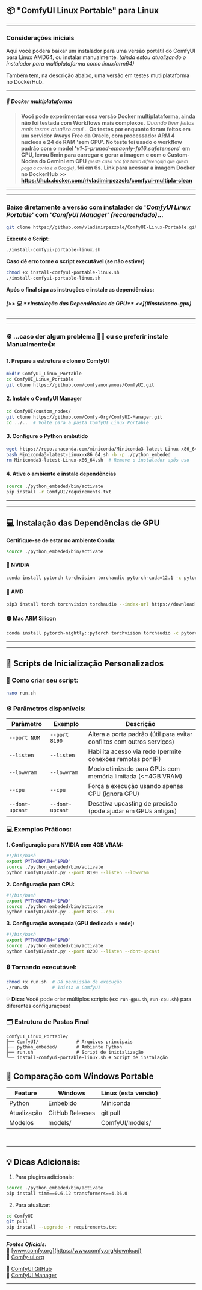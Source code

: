 
##  📦  "ComfyUI Linux Portable" para Linux

<hr>

### Considerações iniciais

Aqui você poderá baixar um instalador para uma versão portátil do ComfyUI para Linux AMD64, ou instalar manualmente.
 *(ainda estou atualizando o instalador para multiplataforma como linux/arm64)*
 
Também tem, na descrição abaixo, uma versão em testes mutliplataforma no DockerHub.

<hr>

<h5> 🐋 Docker multiplataforma </h5>

> **Você pode experimentar  essa versão Docker multiplataforma, ainda não foi testada com Workflows mais complexos.**
> *Quando tiver feitos mais testes atualizo aqui...*
> **Os testes por enquanto foram feitos em um servidor Aways Free da Oracle, com processador ARM 4 nucleos e 24 de RAM 'sem GPU'.
> No teste foi usado o workflow padrão com o model '*v1-5-pruned-emaonly-fp16.safetensors*' em CPU, levou 5min para carregar e gerar a imagem e com o Custom-Nodes do Gemini em CPU** 
> *<small>(neste caso não faz tanta diferençajá que quem paga a conta é a Google)</small>*,  **foi em 6s.**
> **Link para acessar a imagem Docker no DockerHub >> https://hub.docker.com/r/vladimirpezzole/comfyui-multipla-clean**

<hr><hr>

### Baixe diretamente a versão com instalador do '*ComfyUI Linux Portable*' com  '*ComfyUI Manager*' *(recomendado)*...

```bash
git clone https://github.com/vladimirpezzole/ComfyUI-Linux-Portable.git
```

**Execute o Script:**
```bash
./install-comfyui-portable-linux.sh
```
**Caso dê erro torne o script executável (se não estiver)**
```bash
chmod +x install-comfyui-portable-linux.sh
./install-comfyui-portable-linux.sh
```
**Após o final siga as instruções e instale as dependências:**
<h5> [>> 💻 **Instalação das Dependências de GPU** <<](#instalacao-gpu) </h5>



<hr>
<hr>

### ⚙️ ...caso der algum problema 🙈😬 ou se preferir instale Manualmente👍:

#### 1. Prepare a estrutura e clone o ComfyUI
```bash
mkdir ComfyUI_Linux_Portable
cd ComfyUI_Linux_Portable
git clone https://github.com/comfyanonymous/ComfyUI.git
```

#### 2. Instale o ComfyUI Manager
```bash
cd ComfyUI/custom_nodes/
git clone https://github.com/Comfy-Org/ComfyUI-Manager.git
cd ../..  # Volte para a pasta ComfyUI_Linux_Portable
```

#### 3. Configure o Python embutido
```bash
wget https://repo.anaconda.com/miniconda/Miniconda3-latest-Linux-x86_64.sh
bash Miniconda3-latest-Linux-x86_64.sh -b -p ./python_embeded
rm Miniconda3-latest-Linux-x86_64.sh  # Remove o instalador após uso
```

#### 4. Ative o ambiente e instale dependências
```bash
source ./python_embeded/bin/activate
pip install -r ComfyUI/requirements.txt
```

<hr>

***

<a id="instalacao-gpu"></a>
## 💻 Instalação das Dependências de GPU

**Certifique-se de estar no ambiente Conda:**
```bash
source ./python_embeded/bin/activate
```

#### 🔵 **NVIDIA**
```bash
conda install pytorch torchvision torchaudio pytorch-cuda=12.1 -c pytorch -c nvidia
```

#### 🔴 **AMD**
```bash
pip3 install torch torchvision torchaudio --index-url https://download.pytorch.org/whl/rocm6.0
```

#### 🟡 **Mac ARM Silicon**
```bash
conda install pytorch-nightly::pytorch torchvision torchaudio -c pytorch-nightly
```

<hr>

***

## 🚀 Scripts de Inicialização Personalizados

### 📝 Como criar seu script:

```bash
nano run.sh
```

### ⚙️ Parâmetros disponíveis:

| Parâmetro       | Exemplo          | Descrição                                                                 |
|-----------------|------------------|---------------------------------------------------------------------------|
| `--port NUM`    | `--port 8190`    | Altera a porta padrão (útil para evitar conflitos com outros serviços)    |
| `--listen`      | `--listen`       | Habilita acesso via rede (permite conexões remotas por IP)                |
| `--lowvram`     | `--lowvram`      | Modo otimizado para GPUs com memória limitada (<=4GB VRAM)               |
| `--cpu`         | `--cpu`          | Força a execução usando apenas CPU (ignora GPU)                          |
| `--dont-upcast` | `--dont-upcast`  | Desativa upcasting de precisão (pode ajudar em GPUs antigas)              |

### 💻 Exemplos Práticos:

**1. Configuração para NVIDIA com 4GB VRAM:**
```bash
#!/bin/bash
export PYTHONPATH="$PWD"
source ./python_embeded/bin/activate
python ComfyUI/main.py --port 8190 --listen --lowvram
```

**2. Configuração para CPU:**
```bash
#!/bin/bash
export PYTHONPATH="$PWD"
source ./python_embeded/bin/activate
python ComfyUI/main.py --port 8188 --cpu
```

**3. Configuração avançada (GPU dedicada + rede):**
```bash
#!/bin/bash
export PYTHONPATH="$PWD"
source ./python_embeded/bin/activate
python ComfyUI/main.py --port 8200 --listen --dont-upcast
```

### 🔒 Tornando executável:
```bash
chmod +x run.sh  # Dá permissão de execução
./run.sh         # Inicia o ComfyUI
```

💡 **Dica:** Você pode criar múltiplos scripts (ex: `run-gpu.sh`, `run-cpu.sh`) para diferentes configurações!


### 🗂 Estrutura de Pastas Final
```
ComfyUI_Linux_Portable/
├── ComfyUI/              # Arquivos principais
├── python_embeded/       # Ambiente Python
├── run.sh                # Script de inicialização
└── install-comfyui-portable-linux.sh # Script de instalação
```

## 🔄 Comparação com Windows Portable
| Feature          | Windows           | Linux (esta versão) |
|------------------|-------------------|---------------------|
| Python           | Embebido          | Miniconda           |
| Atualização      | GitHub Releases   | git pull            |
| Modelos          | models/           | ComfyUI/models/     |


<br><hr>

## 💡 Dicas Adicionais:
1. Para plugins adicionais:
```bash
source ./python_embeded/bin/activate
pip install timm==0.6.12 transformers==4.36.0
```

2. Para atualizar:
```bash
cd ComfyUI
git pull
pip install --upgrade -r requirements.txt
```

<hr>

***Fontes Oficiais:***  
📌 [www.comfy.org](https://www.comfy.org/download)  
📌 [Comfy-ui.org](https://comfy-ui.org/download)

📌 [ComfyUI GitHub](https://github.com/comfyanonymous/ComfyUI)  
📌 [ComfyUI Manager](https://github.com/Comfy-Org/ComfyUI-Manager)

******
